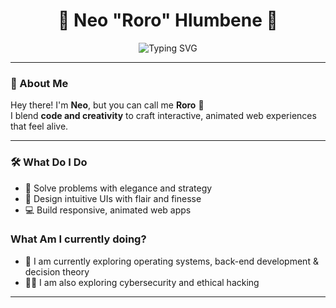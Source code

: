 <h1 align="center">🌸 Neo "Roro" Hlumbene 🌸</h1>
<p align="center">
  <img src="https://readme-typing-svg.demolab.com?font=Fira+Code&size=22&pause=1000&color=F78DA7&center=true&vCenter=true&width=435&lines=Creative+Software+Developer+%F0%9F%92%BB;UI+Designer+with+Flair+%F0%9F%8C%9F;Strategic+Thinker+%F0%9F%A7%A0;Cybersecurity+Enthusiast+%F0%9F%94%91" alt="Typing SVG" />
</p>

---

### 💖 About Me

Hey there! I'm **Neo**, but you can call me **Roro** 🌷  
I blend **code and creativity** to craft interactive, animated web experiences that feel alive. 

---

### 🛠️ What Do I Do

- 🧩 Solve problems with elegance and strategy
- 🎨 Design intuitive UIs with flair and finesse  
- 💻 Build responsive, animated web apps

### What Am I currently doing?

- 🧠 I am currently exploring operating systems, back-end development & decision theory  
- 🕵️‍♀️ I am also exploring cybersecurity and ethical hacking  
  

---








